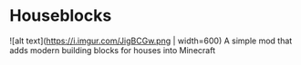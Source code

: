 # Houseblocks
![alt text](https://i.imgur.com/JigBCGw.png | width=600)
A simple mod that adds modern building blocks for houses into Minecraft
